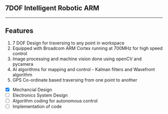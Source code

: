7DOF Intelligent Robotic ARM
----------------------------------
-----------------------------------

Features
----------
1. 7 DOF Design for traversing to any point in workspace
2. Equipped with Broadcom ARM Cortex running at 700MHz for high speed control
3. Image processing and machine vision done using openCV and pycamera
4. AI algorithms for mapping and control - Kalman filters and Wavefront algorithm
5. GPS Co-ordinate based traversing from one point to another

- [x] Mechancial Design
- [ ] Electronics System Design
- [ ] Algorithm coding for autonomous control
- [ ] Implementation of code
